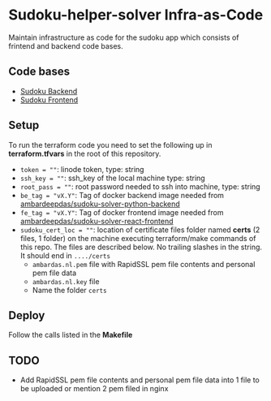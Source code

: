 # Sudoku-helper-solver Infra-as-Code

Maintain infrastructure as code for the sudoku app which consists of frintend and backend code bases.

## Code bases

- [Sudoku Backend](https://github.com/DoctorrDeep/sudoku-helper-solver-backend)
- [Sudoku Frontend](https://github.com/DoctorrDeep/sudoku-helper-solver-frontend)

## Setup

To run the terraform code you need to set the following up in __terraform.tfvars__ in the root of this repository.
- `token = ""`: linode token, type: string
- `ssh_key = ""`: ssh_key of the local machine type: string
- `root_pass = ""`: root password needed to ssh into machine, type: string
- `be_tag = "vX.Y"`: Tag of docker backend image needed from  [ambardeepdas/sudoku-solver-python-backend](https://hub.docker.com/r/ambardeepdas/sudoku-solver-python-backend/tags)
- `fe_tag = "vX.Y"`: Tag of docker frontend image needed from  [ambardeepdas/sudoku-solver-react-frontend](https://hub.docker.com/r/ambardeepdas/sudoku-solver-react-frontend/tags)
- `sudoku_cert_loc = ""`: location of certificate files folder named __certs__ (2 files, 1 folder) on the machine executing terraform/make commands of this repo. The files are described below. No trailing slashes in the string. It should end in `..../certs`
  - `ambardas.nl.pem` file with RapidSSL pem file contents and personal pem file data
  - `ambardas.nl.key` file
  - Name the folder `certs`

## Deploy

Follow the calls listed in the __Makefile__

## TODO

- Add RapidSSL pem file contents and personal pem file data into 1 file to be uploaded or mention 2 pem filed in nginx
